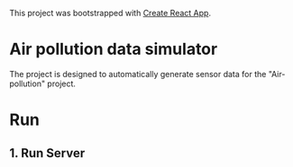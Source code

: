 This project was bootstrapped with [Create React App](https://github.com/facebook/create-react-app).

# Air pollution data simulator
The project is designed to automatically generate sensor data for the "Air-pollution" project.

# Run
## 1. Run Server

